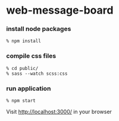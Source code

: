 # web-message-board

### install node packages
```
% npm install
```

### compile css files
```
% cd public/
% sass --watch scss:css
```

### run application
```
% npm start
```
Visit [http://localhost:3000/](http://localhost:3000/) in your browser